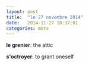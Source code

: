 ```yaml
---
layout: post
title:  "le 27 novembre 2014"
date:   2014-11-27 18:37:01
categories: mots
---
```


**le grenier**: the attic

**s'octroyer**: to grant oneself

